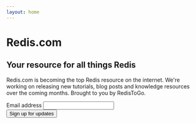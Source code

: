 ```yaml
---
layout: home
---
```


# Redis.com

## Your resource for all things Redis

Redis.com is becoming the top Redis resource on the internet. We're working on releasing new tutorials, blog posts and knowledge resources over the coming months. Brought to you by RedisToGo.

<div class="row">
  <form action="//objectrocket.us9.list-manage.com/subscribe/post?u=adf2414aaed9af885f8f6c5f5&amp;id=8e4acdc5bf" method="post" id="mc-embedded-subscribe-form" name="mc-embedded-subscribe-form" class="col-sm-5" target="_blank">
    <div class="form-group">
      <label for="mce-EMAIL" class="control-label">Email address</label>
      <input type="email" value="" name="EMAIL" id="mce-EMAIL" class="form-control" required>
    </div>
    <button type="submit" name="subscribe" class="btn btn-primary" id="mc-embedded-subscribe">Sign up for updates</button>
    <input type="hidden" name="b_adf2414aaed9af885f8f6c5f5_8e4acdc5bf" value="">
  </form>
</div>
